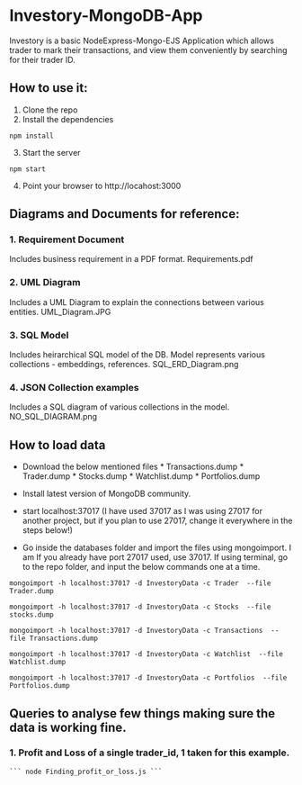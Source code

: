 # Investory-MongoDB-App

Investory is a basic NodeExpress-Mongo-EJS Application which allows trader to mark their transactions, and view them conveniently by searching for their trader ID.

## How to use it:

1) Clone the repo
2) Install the dependencies

```
npm install
```

3) Start the server

```
npm start
```

4) Point your browser to http://locahost:3000

## Diagrams and Documents for reference: 

### 1. Requirement Document
Includes business requirement in a PDF format.
    Requirements.pdf

### 2. UML Diagram
Includes a UML Diagram to explain the connections between various entities.
    UML_Diagram.JPG

### 3. SQL Model
Includes heirarchical SQL model of the DB. Model represents various collections - embeddings, references.
    SQL_ERD_Diagram.png

### 4. JSON Collection examples
Includes a SQL diagram of various collections in the model.
    NO_SQL_DIAGRAM.png


## How to load data

* Download the below mentioned files
        * Transactions.dump
        * Trader.dump
        * Stocks.dump
        * Watchlist.dump
        * Portfolios.dump

* Install latest version of MongoDB community. 

* start localhost:37017 (I have used 37017 as I was using 27017 for another project, but if you plan to use 27017, change it everywhere in the steps below!)

* Go inside the databases folder and import the files using mongoimport. I am If you already have port 27017 used, use 37017. If using terminal, go to the repo folder, and input the below commands one at a time.

```mongoimport -h localhost:37017 -d InvestoryData -c Trader  --file Trader.dump ```

```mongoimport -h localhost:37017 -d InvestoryData -c Stocks  --file stocks.dump ```

```mongoimport -h localhost:37017 -d InvestoryData -c Transactions  --file Transactions.dump ```

```mongoimport -h localhost:37017 -d InvestoryData -c Watchlist  --file Watchlist.dump ```

```mongoimport -h localhost:37017 -d InvestoryData -c Portfolios  --file Portfolios.dump ```

## Queries to analyse few things making sure the data is working fine.

### 1. Profit and Loss of a single trader_id, 1 taken for this example.
    ``` node Finding_profit_or_loss.js ```


